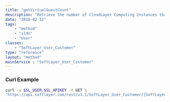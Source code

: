 ```yaml
---
title: "getVirtualGuestCount"
description: "Retrieve the number of CloudLayer Computing Instances that a portal user has access to. Portal users can have restrictions set to limit services for and to perform actions on CloudLayer Computing Instances. You can set these permissions in the portal by clicking the 'administrative' then 'user admin' links. "
date: "2018-02-12"
tags:
    - "method"
    - "sldn"
    - "User"
classes:
    - "SoftLayer_User_Customer"
type: "reference"
layout: "method"
mainService : "SoftLayer_User_Customer"
---
```


### Curl Example
```bash
curl -u $SL_USER:$SL_APIKEY -X GET \
'https://api.softlayer.com/rest/v3.1/SoftLayer_User_Customer/{SoftLayer_User_CustomerID}/getVirtualGuestCount'
```
